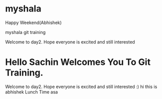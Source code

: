 myshala
=======
Happy Weekend(Abhishek) 

myshala git training 

Welcome to day2. Hope everyone is excited and still interested

Hello Sachin Welcomes You To Git Training. 
=======
Welcome to day2. Hope everyone is excited and still interested  :)
hi this is abhishek
Lunch Time
asa
